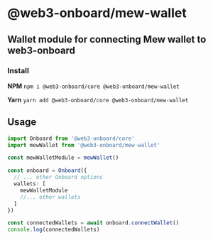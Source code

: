 # @web3-onboard/mew-wallet

## Wallet module for connecting Mew wallet to web3-onboard

### Install

**NPM**
`npm i @web3-onboard/core @web3-onboard/mew-wallet`

**Yarn**
`yarn add @web3-onboard/core @web3-onboard/mew-wallet`

## Usage

```typescript
import Onboard from '@web3-onboard/core'
import mewWallet from '@web3-onboard/mew-wallet'

const mewWalletModule = mewWallet()

const onboard = Onboard({
  // ... other Onboard options
  wallets: [
    mewWalletModule
    //... other wallets
  ]
})

const connectedWallets = await onboard.connectWallet()
console.log(connectedWallets)
```
